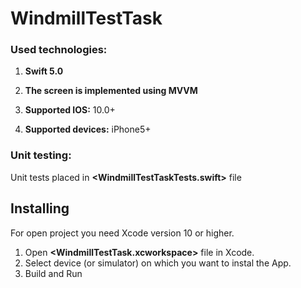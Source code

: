 # WindmillTestTask 


### Used technologies:

1. **Swift 5.0**

2. **The screen is implemented using MVVM**

3. **Supported IOS:**  10.0+

4. **Supported devices:**  iPhone5+


### Unit testing:
Unit tests placed in **<WindmillTestTaskTests.swift>** file

## Installing
For open project you need Xcode version 10 or higher. 
1. Open **<WindmillTestTask.xcworkspace>** file in Xcode.
2. Select device (or simulator) on which you want to instal the App.
3. Build and Run
